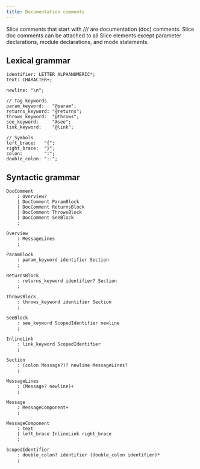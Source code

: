 ```yaml
---
title: Documentation comments
---
```


Slice comments that start with /// are documentation (doc) comments. Slice doc comments can be attached to all Slice
elements except parameter declarations, module declarations, and mode statements.

## Lexical grammar

```ebnf {% showTitle=false %}
identifier: LETTER ALPHANUMERIC*;
text: CHARACTER+;

newline: "\n";

// Tag keywords
param_keyword:   "@param";
returns_keyword: "@returns";
throws_keyword:  "@throws";
see_keyword:     "@see";
link_keyword:    "@link";

// Symbols
left_brace:   "{";
right_brace:  "}";
colon:        ":";
double_colon: "::";
```

## Syntactic grammar

```ebnf {% showTitle=false %}
DocComment
    : Overview?
    | DocComment ParamBlock
    | DocComment ReturnsBlock
    | DocComment ThrowsBlock
    | DocComment SeeBlock
    ;

Overview
    : MessageLines
    ;

ParamBlock
    : param_keyword identifier Section
    ;

ReturnsBlock
    : returns_keyword identifier? Section
    ;

ThrowsBlock
    : throws_keyword identifier Section
    ;

SeeBlock
    : see_keyword ScopedIdentifier newline
    ;

InlineLink
    : link_keyword ScopedIdentifier
    ;

Section
    : (colon Message?)? newline MessageLines?
    ;

MessageLines
    : (Message? newline)+
    ;

Message
    : MessageComponent+
    ;

MessageComponent
    : text
    | left_brace InlineLink right_brace
    ;

ScopedIdentifier
    : double_colon? identifier (double_colon identifier)*
    ;
```
